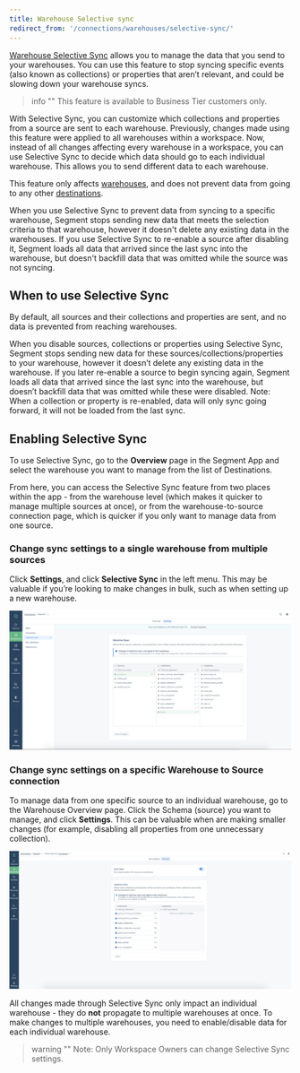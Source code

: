 ```yaml
---
title: Warehouse Selective sync
redirect_from: '/connections/warehouses/selective-sync/'
---
```


[Warehouse Selective Sync](https://segment.com/docs/connections/warehouses/faq/#can-i-control-what-data-is-sent-to-my-warehouse/) allows you to manage the data that you send to your warehouses. You can use this feature to stop syncing specific events (also known as collections) or properties that aren’t relevant, and could be slowing down your warehouse syncs.

> info ""
> This feature is available to Business Tier customers only.

With Selective Sync, you can customize which collections and properties from a source are sent to each warehouse. Previously, changes made using this feature were applied to all warehouses within a workspace. Now, instead of all changes affecting every warehouse in a workspace, you can use Selective Sync to decide which data should go to each individual warehouse. This allows you to send different data to each warehouse.

This feature only affects [warehouses](/docs/connections/storage/warehouses/), and does not prevent data from going to any other [destinations](/docs/connections/storage/destinations/).

When you use Selective Sync to prevent data from syncing to a specific warehouse, Segment stops sending new data that meets the selection criteria to that warehouse, however it doesn't delete any existing data in the warehouses. If you use Selective Sync to re-enable a source after disabling it, Segment loads all data that arrived since the last sync into the warehouse, but doesn't backfill data that was omitted while the source was not syncing.


## When to use Selective Sync

By default, all sources and their collections and properties are sent, and no data is prevented from reaching warehouses.

When you disable sources, collections or properties using Selective Sync, Segment stops sending new data for these sources/collections/properties to your warehouse, however it doesn’t delete any existing data in the warehouse. If you later re-enable a source to begin syncing again, Segment loads all data that arrived since the last sync into the warehouse, but doesn’t backfill data that was omitted while these were disabled. Note: When a collection or property is re-enabled, data will only sync going forward, it will not be loaded from the last sync.

## Enabling Selective Sync

To use Selective Sync, go to the **Overview** page in the Segment App and select the warehouse you want to manage from the list of Destinations.

From here, you can access the Selective Sync feature from two places within the app - from the warehouse level (which makes it quicker to manage multiple sources at once), or from the warehouse-to-source connection page, which is quicker if you only want to manage data from one source.


### Change sync settings to a single warehouse from multiple sources

Click **Settings**, and click **Selective Sync** in the left menu. This may be valuable if you’re looking to make changes in bulk, such as when setting up a new warehouse.

![](images/WH_SS_WH.png)

### Change sync settings on a specific Warehouse to Source connection

To manage data from one specific source to an individual warehouse, go to the Warehouse Overview page. Click the Schema (source) you want to manage, and click **Settings**. This can be valuable when are making smaller changes (for example, disabling all properties from one unnecessary collection).

![](images/WH_SS_Source.png)


All changes made through Selective Sync only impact an individual warehouse - they do **not** propagate to multiple warehouses at once. To make changes to multiple warehouses, you need to enable/disable data for each individual warehouse.

> warning ""
> Note: Only Workspace Owners can change Selective Sync settings.
